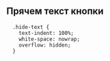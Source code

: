 ## Прячем текст кнопки
```
  .hide-text {
    text-indent: 100%;
    white-space: nowrap;
    overflow: hidden;
  }
```
